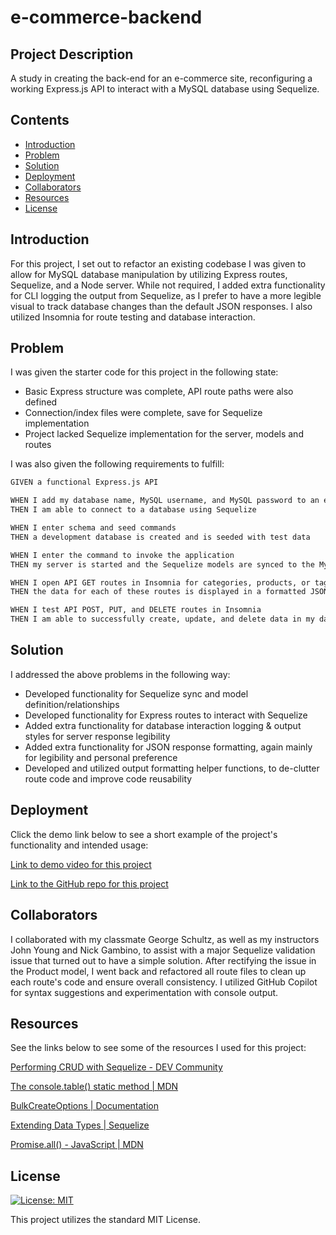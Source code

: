 # e-commerce-backend

## Project Description

A study in creating the back-end for an e-commerce site, reconfiguring a working Express.js API to interact with a MySQL database using Sequelize.

## Contents

- [Introduction](#introduction)
- [Problem](#problem)
- [Solution](#solution)
- [Deployment](#deployment)
- [Collaborators](#collaborators)
- [Resources](#resources)
- [License](#License)

## Introduction

For this project, I set out to refactor an existing codebase I was given to allow for MySQL database manipulation by utilizing Express routes, Sequelize, and a Node server. While not required, I added extra functionality for CLI logging the output from Sequelize, as I prefer to have a more legible visual to track database changes than the default JSON responses. I also utilized Insomnia for route testing and database interaction.

## Problem

I was given the starter code for this project in the following state:

- Basic Express structure was complete, API route paths were also defined
- Connection/index files were complete, save for Sequelize implementation
- Project lacked Sequelize implementation for the server, models and routes

I was also given the following requirements to fulfill:

```md
GIVEN a functional Express.js API

WHEN I add my database name, MySQL username, and MySQL password to an environment variable file
THEN I am able to connect to a database using Sequelize

WHEN I enter schema and seed commands
THEN a development database is created and is seeded with test data

WHEN I enter the command to invoke the application
THEN my server is started and the Sequelize models are synced to the MySQL database

WHEN I open API GET routes in Insomnia for categories, products, or tags
THEN the data for each of these routes is displayed in a formatted JSON

WHEN I test API POST, PUT, and DELETE routes in Insomnia
THEN I am able to successfully create, update, and delete data in my database
```

## Solution

I addressed the above problems in the following way:

- Developed functionality for Sequelize sync and model definition/relationships
- Developed functionality for Express routes to interact with Sequelize
- Added extra functionality for database interaction logging & output styles for server response legibility
- Added extra functionality for JSON response formatting, again mainly for legibility and personal preference
- Developed and utilized output formatting helper functions, to de-clutter route code and improve code reusability

## Deployment

Click the demo link below to see a short example of the project's functionality and intended usage:

[Link to demo video for this project](https://drive.google.com/file/d/1JGFLwuLY55Ke_t0Ek8nNC6UB1yW-UzGX/view?usp=sharing)

[Link to the GitHub repo for this project](https://github.com/Aoliva96/e-commerce-backend)

## Collaborators

I collaborated with my classmate George Schultz, as well as my instructors John Young and Nick Gambino, to assist with a major Sequelize validation issue that turned out to have a simple solution. After rectifying the issue in the Product model, I went back and refactored all route files to clean up each route's code and ensure overall consistency. I utilized GitHub Copilot for syntax suggestions and experimentation with console output.

## Resources

See the links below to see some of the resources I used for this project:

[Performing CRUD with Sequelize - DEV Community](https://dev.to/nedsoft/performing-crud-with-sequelize-29cf)

[The console.table() static method | MDN](https://developer.mozilla.org/en-US/docs/Web/API/console/table_static)

[BulkCreateOptions | Documentation](https://sequelize.org/api/v7/interfaces/_sequelize_core.index.bulkcreateoptions)

[Extending Data Types | Sequelize](https://sequelize.org/docs/v6/other-topics/extending-data-types/)

[Promise.all() - JavaScript | MDN](https://developer.mozilla.org/en-US/docs/Web/JavaScript/Reference/Global_Objects/Promise/all)

## License

[![License: MIT](https://img.shields.io/badge/License-MIT-yellow.svg)](https://opensource.org/licenses/MIT)

This project utilizes the standard MIT License.
